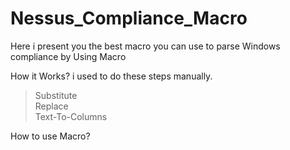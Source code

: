 # Nessus_Compliance_Macro
Here i present you the best macro you can use to parse Windows compliance by Using Macro

How it Works?
i used to do these steps manually.
> Substitute <br>
> Replace <br>
> Text-To-Columns <br>

How to use Macro?

